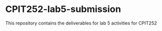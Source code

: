 # CPIT252-lab5-submission
This repository contains the deliverables for lab 5 activities for CPIT252
